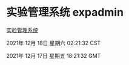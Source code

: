 # 实验管理系统 expadmin
[实验管理系统](http://59.174.25.102:56808/expadmin-782313d2-e1b1-4ea7-932e-3a55e6a1a4d0/)

2021年 12月 18日 星期六 02:21:32 CST

2021年 12月 17日 星期五 18:21:32 GMT
